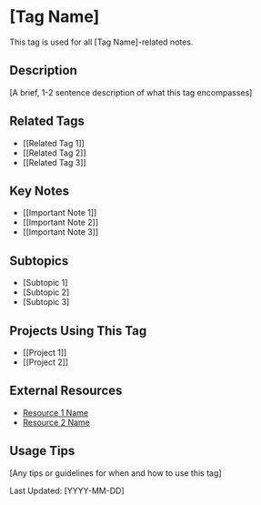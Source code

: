 # [Tag Name]

This tag is used for all [Tag Name]-related notes.

## Description
[A brief, 1-2 sentence description of what this tag encompasses]

## Related Tags
- [[Related Tag 1]]
- [[Related Tag 2]]
- [[Related Tag 3]]

## Key Notes
- [[Important Note 1]]
- [[Important Note 2]]
- [[Important Note 3]]

## Subtopics
- [Subtopic 1]
- [Subtopic 2]
- [Subtopic 3]

## Projects Using This Tag
- [[Project 1]]
- [[Project 2]]

## External Resources
- [Resource 1 Name](URL)
- [Resource 2 Name](URL)

## Usage Tips
[Any tips or guidelines for when and how to use this tag]

Last Updated: [YYYY-MM-DD]